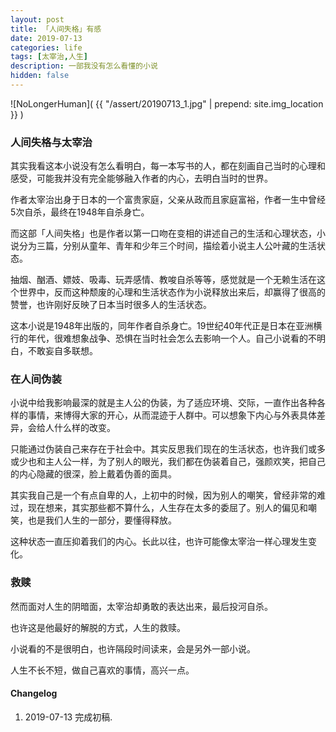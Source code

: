 ```yaml
---
layout: post
title: 「人间失格」有感
date: 2019-07-13
categories: life
tags: [太宰治,人生]
description: 一部我没有怎么看懂的小说
hidden: false
---
```


![NoLongerHuman]( {{ "/assert/20190713_1.jpg" | prepend: site.img_location }} )

### 人间失格与太宰治

其实我看这本小说没有怎么看明白，每一本写书的人，都在刻画自己当时的心理和感受，可能我并没有完全能够融入作者的内心，去明白当时的世界。

作者太宰治出身于日本的一个富贵家庭，父亲从政而且家庭富裕，作者一生中曾经5次自杀，最终在1948年自杀身亡。

而这部「人间失格」也是作者以第一口吻在变相的讲述自己的生活和心理状态，小说分为三篇，分别从童年、青年和少年三个时间，描绘着小说主人公叶藏的生活状态。

抽烟、酗酒、嫖妓、吸毒、玩弄感情、教唆自杀等等，感觉就是一个无赖生活在这个世界中，反而这种颓废的心理和生活状态作为小说释放出来后，却赢得了很高的赞誉，也许刚好反映了日本当时很多人的生活状态。

这本小说是1948年出版的，同年作者自杀身亡。19世纪40年代正是日本在亚洲横行的年代，很难想象战争、恐惧在当时社会怎么去影响一个人。自己小说看的不明白，不敢妄自多联想。

### 在人间伪装

小说中给我影响最深的就是主人公的伪装，为了适应环境、交际，一直作出各种各样的事情，来博得大家的开心，从而混迹于人群中。可以想象下内心与外表具体差异，会给人什么样的改变。

只能通过伪装自己来存在于社会中。其实反思我们现在的生活状态，也许我们或多或少也和主人公一样，为了别人的眼光，我们都在伪装着自己，强颜欢笑，把自己的内心隐藏的很深，脸上戴着伪善的面具。

其实我自己是一个有点自卑的人，上初中的时候，因为别人的嘲笑，曾经非常的难过，现在想来，其实那些都不算什么，人生存在太多的委屈了。别人的偏见和嘲笑，也是我们人生的一部分，要懂得释放。

这种状态一直压抑着我们的内心。长此以往，也许可能像太宰治一样心理发生变化。

### 救赎

然而面对人生的阴暗面，太宰治却勇敢的表达出来，最后投河自杀。

也许这是他最好的解脱的方式，人生的救赎。

小说看的不是很明白，也许隔段时间读来，会是另外一部小说。

人生不长不短，做自己喜欢的事情，高兴一点。






#### Changelog
1. 2019-07-13  完成初稿.
